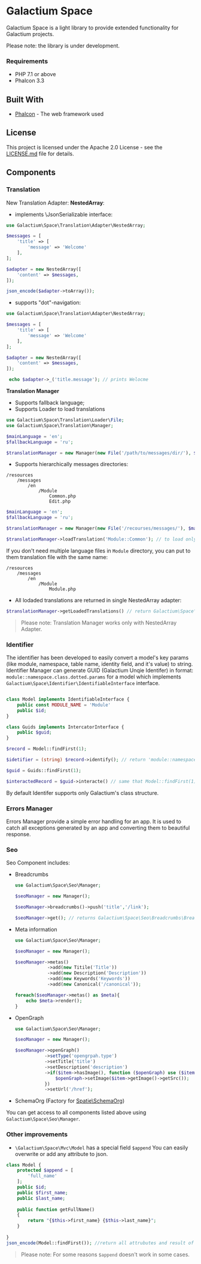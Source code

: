 # Galactium Space

Galactium Space is a light library to provide extended functionality for Galactium projects.

Please note: the library is under development.

### Requirements

 * PHP 7.1 or above
 * Phalcon 3.3

## Built With

* [Phalcon](https://phalconphp.com) - The web framework used

## License

This project is licensed under the Apache 2.0 License - see the [LICENSE.md](LICENSE) file for details.

## Components

### Translation ###

New Translation Adapter: **NestedArray**: 

* implements \JsonSerializable interface:
```php
use Galactium\Space\Translation\Adapter\NestedArray;

$messages = [
    'title' => [
        'message' => 'Welcome'
    ],
];

$adapter = new NestedArray([
    'content' => $messages,
]);

json_encode($adapter->toArray());
```

* supports "dot"-navigation:
```php
use Galactium\Space\Translation\Adapter\NestedArray;

$messages = [
    'title' => [
        'message' => 'Welcome'
    ],
];

$adapter = new NestedArray([
    'content' => $messages,
]);

 echo $adapter->_('title.message'); // prints Welocme
```
**Translation Manager**
* Supports fallback language;
* Supports Loader to load translations
```php
use Galactium\Space\Translation\Loader\File;
use Galactium\Space\Translation\Manager;

$mainLanguage = 'en';
$fallbackLanguage = 'ru';

$translationManager = new Manager(new File('/path/to/messages/dir/'), $mainLanguage, $fallbackLanguage);
```
* Supports hierarchically messages directories:
```
/resources
    /messages
        /en
            /Module
                Common.php
                Edit.php
```
```php
$mainLanguage = 'en';
$fallbackLanguage = 'ru';

$translationManager = new Manager(new File('/recourses/messages/'), $mainLanguage, $fallbackLanguage);

$translationManager->loadTranslation('Module::Common'); // to load only /recourses/messages/en/Module/Common.php
```
If you don't need multiple language files in ``Module`` directory, you can put to them translation file with the 
same name:
```
/resources
    /messages
        /en
            /Module
                Module.php
```
* All lodaded translations are returned in single NestedArray adapter:
```php
$translationManager->getLoadedTranslations() // return Galactium\Space\Translation\Adapter\NestedArray
```
> Please note: Translation Manager works only with NestedArray Adapter.

### Identifier ###
The identifier has been developed to easily convert a model's key params (like module, namespace, table name, identity field, and it's value) to string. 
Identifier Manager can generate GUID (Galactium Unqie Identifer) in format: ``module::namespace.class.dotted.params``
for a model which implements ``Galactium\Space\Identifier\IdentifiableInterface`` interface.
```php

class Model implements IdentifiableInterface {
    public const MODULE_NAME = 'Module'
    public $id;
}

class Guids implements IntercatorInterface {
    public $guid;
}

$record = Model::findFirst(1);

$idetifier = (string) $record->identify(); // return 'module::namespace.model.id.1'

$guid = Guids::findFirst(1);

$interactedRecord = $guid->interacte() // same that Model::findFirst(1);
```
By default Identifer supports only Galactium's class structure.

### Errors Manager ###
Errors Manager provide a simple error handling for an app. It is used to catch all exceptions generated by an app and converting them to beautiful response.

### Seo ###
Seo Component includes:
* Breadcrumbs

  ```php
  use Galactium\Space\Seo\Manager;

  $seoManager = new Manager();

  $seoManager->breadcrumbs()->push('title','/link');

  $seoManager->get(); // returns Galactium\Space\Seo\Breadcrumbs\Breadcrumb[]
  ```

* Meta information

  ```php
  use Galactium\Space\Seo\Manager;

  $seoManager = new Manager();

  $seoManager->metas()
              ->add(new Titile('Title'))
              ->add(new Description('Description'))
              ->add(new Keywords('Keywords'))
              ->add(new Canonical('/canonical'));

  foreach($seoManager->metas() as $meta){
      echo $meta->render();
  }
  ```

* OpenGraph

  ```php
  use Galactium\Space\Seo\Manager;

  $seoManager = new Manager(); 

  $seoManager->openGraph()
             ->setType('opengrpah.type')
             ->setTitle('title')
             ->setDescription('description')
             ->if($item->hasImage(), function ($openGraph) use ($item) {
                 $openGraph->setImage($item->getImage()->getSrc());
             })
             ->setUrl('/href');

  ```

* SchemaOrg (Factory for [Spatie\SchemaOrg](https://github.com/spatie/schema-org))

You can get access to all components listed above using ``Galactium\Space\Seo\Manager``.

### Other improvements ###
* ``\Galactium\Space\Mvc\Model`` has a special field ``$append`` You can easily overwrite or add any attribute to json.
```php
class Model {
    protected $append = [
        'full_name'
    ];
    public $id;
    public $first_name;
    public $last_name;
    
    public function getFullName()
    {
        return "{$this->first_name} {$this->last_name}"; 
    }
    
}
json_encode(Model::findFirst()); //return all attrubutes and result of getFullName() method.
```
> Please note: For some reasons ```$append``` doesn't work in some cases.
